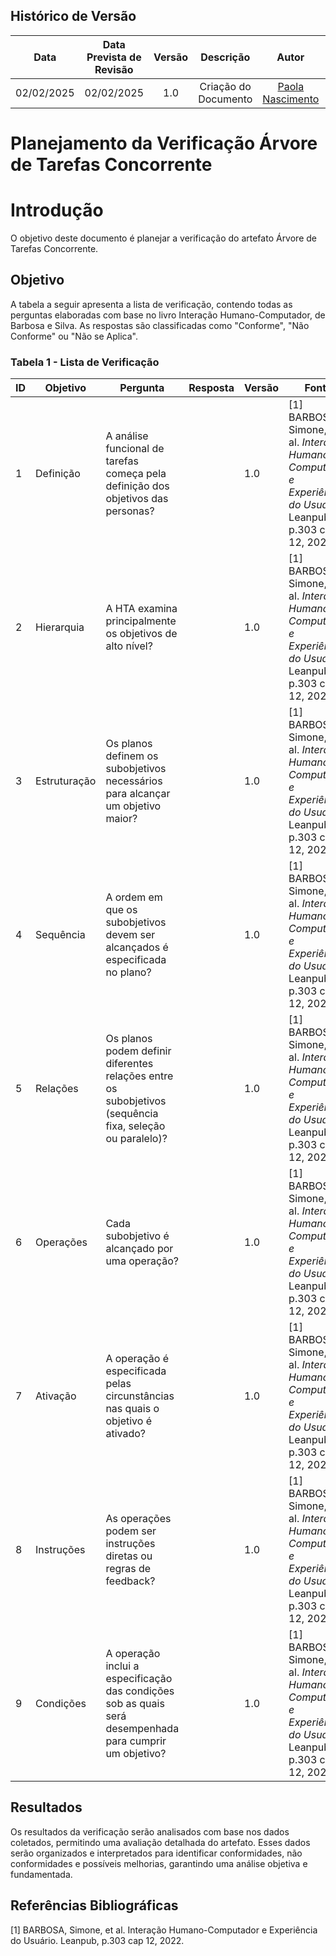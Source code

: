 ## Histórico de Versão
|    Data    | Data Prevista de Revisão | Versão |      Descrição       |                    Autor                    |                     Revisor                      |
| :--------: | :----------------------: | :----: | :------------------: | :-----------------------------------------: | :----------------------------------------------: |
| 02/02/2025 |        02/02/2025        |  1.0   | Criação do Documento | [Paola Nascimento](https://github.com/paolaalim) | [Karolina Vieira](https://github.com/Karolina91) |

# **Planejamento da Verificação Árvore de Tarefas Concorrente**

# Introdução

O objetivo deste documento é planejar a verificação do artefato Árvore de Tarefas Concorrente.

## Objetivo

A tabela a seguir apresenta a lista de verificação, contendo todas as perguntas elaboradas com base no livro Interação Humano-Computador, de Barbosa e Silva. As respostas são classificadas como "Conforme", "Não Conforme" ou "Não se Aplica".

### Tabela 1 - Lista de Verificação

| ID  | Objetivo      | Pergunta  | Resposta | Versão | Fonte | Autor |
|-----|--------------|-----------|----------|--------|-------|-------|
| 1   | Definição    | A análise funcional de tarefas começa pela definição dos objetivos das personas? |  | 1.0 | [1] BARBOSA, Simone, et al. *Interação Humano-Computador e Experiência do Usuário*. Leanpub, p.303 cap 12, 2022. |[Karolina Vieira](https://github.com/Karolina91) |
| 2   | Hierarquia   | A HTA examina principalmente os objetivos de alto nível? |  | 1.0 | [1] BARBOSA, Simone, et al. *Interação Humano-Computador e Experiência do Usuário*. Leanpub, p.303 cap 12, 2022. |[Karolina Vieira](https://github.com/Karolina91) |
| 3   | Estruturação | Os planos definem os subobjetivos necessários para alcançar um objetivo maior? |  | 1.0 | [1] BARBOSA, Simone, et al. *Interação Humano-Computador e Experiência do Usuário*. Leanpub, p.303 cap 12, 2022. |[Karolina Vieira](https://github.com/Karolina91) |
| 4   | Sequência    | A ordem em que os subobjetivos devem ser alcançados é especificada no plano? |  | 1.0 | [1] BARBOSA, Simone, et al. *Interação Humano-Computador e Experiência do Usuário*. Leanpub, p.303 cap 12, 2022. | |
| 5   | Relações     | Os planos podem definir diferentes relações entre os subobjetivos (sequência fixa, seleção ou paralelo)? |  | 1.0 | [1] BARBOSA, Simone, et al. *Interação Humano-Computador e Experiência do Usuário*. Leanpub, p.303 cap 12, 2022. | |
| 6   | Operações    | Cada subobjetivo é alcançado por uma operação? |  | 1.0 | [1] BARBOSA, Simone, et al. *Interação Humano-Computador e Experiência do Usuário*. Leanpub, p.303 cap 12, 2022. | |
| 7   | Ativação     | A operação é especificada pelas circunstâncias nas quais o objetivo é ativado? |  | 1.0 | [1] BARBOSA, Simone, et al. *Interação Humano-Computador e Experiência do Usuário*. Leanpub, p.303 cap 12, 2022. | |
| 8   | Instruções   | As operações podem ser instruções diretas ou regras de feedback? |  | 1.0 | [1] BARBOSA, Simone, et al. *Interação Humano-Computador e Experiência do Usuário*. Leanpub, p.303 cap 12, 2022. | |
| 9   | Condições    | A operação inclui a especificação das condições sob as quais será desempenhada para cumprir um objetivo? |  | 1.0 | [1] BARBOSA, Simone, et al. *Interação Humano-Computador e Experiência do Usuário*. Leanpub, p.303 cap 12, 2022. | |

## Resultados

Os resultados da verificação serão analisados com base nos dados coletados, permitindo uma avaliação detalhada do artefato. Esses dados serão organizados e interpretados para identificar conformidades, não conformidades e possíveis melhorias, garantindo uma análise objetiva e fundamentada.

## Referências Bibliográficas

[1] BARBOSA, Simone, et al. Interação Humano-Computador e Experiência do Usuário. Leanpub, p.303  cap 12, 2022.